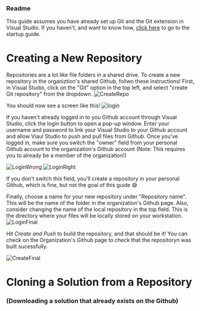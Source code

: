 ### Readme
This guide assumes you have already set up Git and the Git extension in Visual Studio. If you haven't, and want to know how, [click here](https://ucsd-health-rmas.github.io/StartupGuide/) to go to the startup guide.

# Creating a New Repository
Repositories are a lot like file folders in a shared drive. To create a new repository in the organiztion's shared Github, follwo these instructions! First, in Visual Studio, click on the "Git" option in the top left, and select "create Git repository" from the dropdown. 
![CreateRepo](https://user-images.githubusercontent.com/80896632/112210899-7e1da180-8bd8-11eb-8069-dd3a11ce437e.png)

You should now see a screen like this!
![login](https://user-images.githubusercontent.com/80896632/112217124-862d0f80-8bdf-11eb-8742-40dfd62dd12b.png)

If you haven't already logged in to you Github account through Visual Studio, click the login button to open a pop-up window. Enter your username and password to link your Visual Studio to your Github account and allow Viaul Studio to push and pull files from Github. Once you've logged in, make sure you switch the "owner" field from your personal Github account to the organization's Github account (Note: This requires you to already be a member of the organization!)

![LoginWrong](https://user-images.githubusercontent.com/80896632/112217616-fb98e000-8bdf-11eb-9ca0-6952ae40d84c.png)
![LoginRight](https://user-images.githubusercontent.com/80896632/112217627-ff2c6700-8bdf-11eb-9355-2d1a9240dff9.png)

If you don't switch this field, you'll create a repository in your personal Github, which is fine, but not the goal of this guide 😅

Finally, choose a name for your new repository under "Repository name". This will be the name of the folder in the organization's Github page. Also, consider changing the name of the local repository in the top field. This is the directory where your files will be locally stored on your workstation. 
![LoginFinal](https://user-images.githubusercontent.com/80896632/112218276-c5a82b80-8be0-11eb-9fd5-88e32707e385.png)

Hit _Create and Push_ to build the repository, and that should be it! You can check on the Organization's Github page to check that the repositoryn was built sucessfully.

![CreateFinal](https://user-images.githubusercontent.com/80896632/112218521-09029a00-8be1-11eb-9ba5-2e906f8ad811.png)



# Cloning a Solution from a Repository 
### (Downloading a solution that already exists on the Github)




